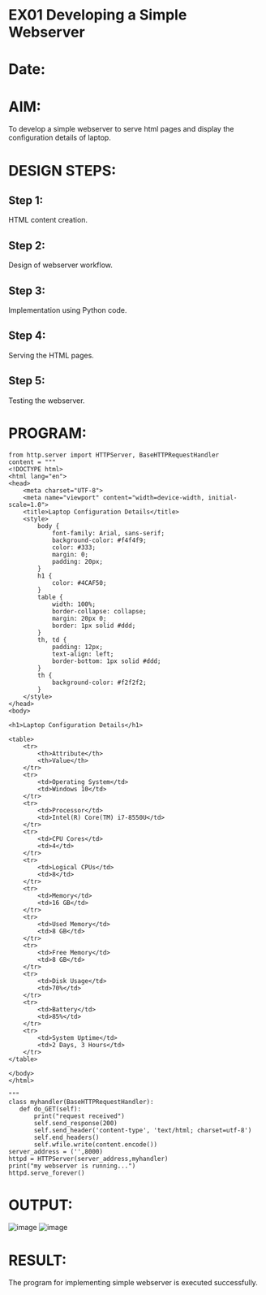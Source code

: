 # EX01 Developing a Simple Webserver

# Date:
# AIM:
To develop a simple webserver to serve html pages and display the configuration details of laptop.

# DESIGN STEPS:
## Step 1:
HTML content creation.

## Step 2:
Design of webserver workflow.

## Step 3:
Implementation using Python code.

## Step 4:
Serving the HTML pages.

## Step 5:
Testing the webserver.

# PROGRAM:
~~~
from http.server import HTTPServer, BaseHTTPRequestHandler
content = """
<!DOCTYPE html>
<html lang="en">
<head>
    <meta charset="UTF-8">
    <meta name="viewport" content="width=device-width, initial-scale=1.0">
    <title>Laptop Configuration Details</title>
    <style>
        body {
            font-family: Arial, sans-serif;
            background-color: #f4f4f9;
            color: #333;
            margin: 0;
            padding: 20px;
        }
        h1 {
            color: #4CAF50;
        }
        table {
            width: 100%;
            border-collapse: collapse;
            margin: 20px 0;
            border: 1px solid #ddd;
        }
        th, td {
            padding: 12px;
            text-align: left;
            border-bottom: 1px solid #ddd;
        }
        th {
            background-color: #f2f2f2;
        }
    </style>
</head>
<body>

<h1>Laptop Configuration Details</h1>

<table>
    <tr>
        <th>Attribute</th>
        <th>Value</th>
    </tr>
    <tr>
        <td>Operating System</td>
        <td>Windows 10</td>
    </tr>
    <tr>
        <td>Processor</td>
        <td>Intel(R) Core(TM) i7-8550U</td>
    </tr>
    <tr>
        <td>CPU Cores</td>
        <td>4</td>
    </tr>
    <tr>
        <td>Logical CPUs</td>
        <td>8</td>
    </tr>
    <tr>
        <td>Memory</td>
        <td>16 GB</td>
    </tr>
    <tr>
        <td>Used Memory</td>
        <td>8 GB</td>
    </tr>
    <tr>
        <td>Free Memory</td>
        <td>8 GB</td>
    </tr>
    <tr>
        <td>Disk Usage</td>
        <td>70%</td>
    </tr>
    <tr>
        <td>Battery</td>
        <td>85%</td>
    </tr>
    <tr>
        <td>System Uptime</td>
        <td>2 Days, 3 Hours</td>
    </tr>
</table>

</body>
</html>

"""
class myhandler(BaseHTTPRequestHandler):
   def do_GET(self):
       print("request received")
       self.send_response(200)
       self.send_header('content-type', 'text/html; charset=utf-8')
       self.end_headers()
       self.wfile.write(content.encode())
server_address = ('',8000)
httpd = HTTPServer(server_address,myhandler)
print("my webserver is running...")
httpd.serve_forever()
~~~

# OUTPUT:
![image](https://github.com/user-attachments/assets/33e855d3-63fe-43a1-931a-438bbbf22eae)
![image](https://github.com/user-attachments/assets/6ed2ce95-4ed5-446f-b4c8-8cdbfcc20124)

# RESULT:
The program for implementing simple webserver is executed successfully.
